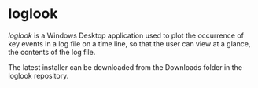 # loglook

_loglook_ is a Windows Desktop application used to plot the occurrence of key events in a log file on a time line, so that the user can view at a glance, the contents of the log file.

The latest installer can be downloaded from the Downloads folder in the loglook repository.